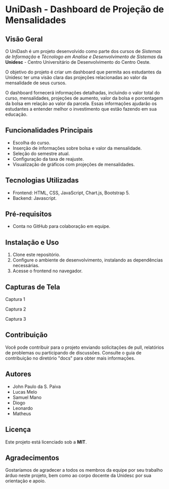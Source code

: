 # UniDash - Dashboard de Projeção de Mensalidades

## Visão Geral

O UniDash é um projeto desenvolvido como parte dos cursos de *Sistemas de Informação* e *Técnologo em Analise e Desenvolvimento de Sistemas* da **Unidesc** - Centro Universitário de Desenvolvimento do Centro Oeste.

O objetivo do projeto é criar um dashboard que permita aos estudantes da Unidesc ter uma visão clara das projeções relacionadas ao valor da mensalidade de seus cursos.

O dashboard fornecerá informações detalhadas, incluindo o valor total do curso, mensalidades, projeções de aumento, valor da bolsa e porcentagem da bolsa em relação ao valor da parcela. Essas informações ajudarão os estudantes a entender melhor o investimento que estão fazendo em sua educação.

## Funcionalidades Principais

- Escolha do curso.
- Inserção de informações sobre bolsa e valor da mensalidade.
- Seleção do semestre atual.
- Configuração da taxa de reajuste.
- Visualização de gráficos com projeções de mensalidades.

## Tecnologias Utilizadas

- Frontend: HTML, CSS, JavaScript, Chart.js, Bootstrap 5.
- Backend: Javascript.

## Pré-requisitos

- Conta no GitHub para colaboração em equipe.

## Instalação e Uso

1. Clone este repositório.
2. Configure o ambiente de desenvolvimento, instalando as dependências necessárias.
3. Acesse o frontend no navegador.

## Capturas de Tela

Captura 1

Captura 2

Captura 3

## Contribuição

Você pode contribuir para o projeto enviando solicitações de pull, relatórios de problemas ou participando de discussões. Consulte o guia de contribuição no diretório "docs" para obter mais informações.

## Autores

- John Paulo da S. Paiva
- Lucas Melo
- Samuel Mano
- Diogo
- Leonardo
- Matheus

## Licença

Este projeto está licenciado sob a **MIT**.

## Agradecimentos

Gostaríamos de agradecer a todos os membros da equipe por seu trabalho árduo neste projeto, bem como ao corpo docente da Unidesc por sua orientação e apoio.